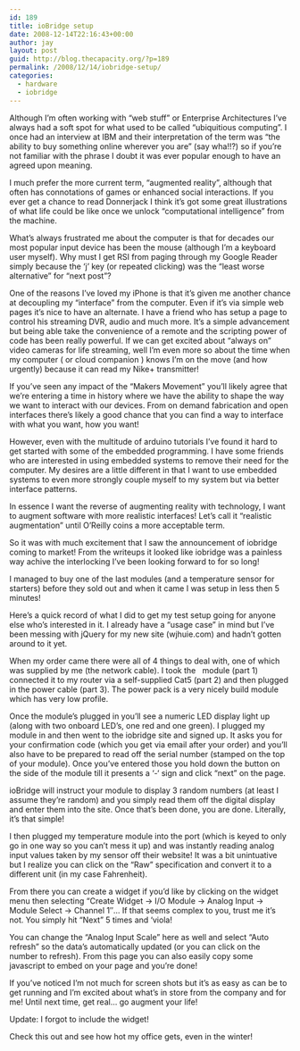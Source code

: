 ```yaml
---
id: 189
title: ioBridge setup
date: 2008-12-14T22:16:43+00:00
author: jay
layout: post
guid: http://blog.thecapacity.org/?p=189
permalink: /2008/12/14/iobridge-setup/
categories:
  - hardware
  - iobridge
---
```

Although I&#8217;m often working with &#8220;web stuff&#8221; or Enterprise Architectures I&#8217;ve always had a soft spot for what used to be called &#8220;ubiquitious computing&#8221;. I once had an interview at IBM and their interpretation of the term was &#8220;the ability to buy something online wherever you are&#8221; (say wha!!?) so if you&#8217;re not familiar with the phrase I doubt it was ever popular enough to have an agreed upon meaning.

I much prefer the more current term, &#8220;augmented reality&#8221;, although that often has connotations of games or enhanced social interactions. If you ever get a chance to read Donnerjack I think it&#8217;s got some great illustrations of what life could be like once we unlock &#8220;computational intelligence&#8221; from the machine.

What&#8217;s always frustrated me about the computer is that for decades our most popular input device has been the mouse (although I&#8217;m a keyboard user myself). Why must I get RSI from paging through my Google Reader simply because the &#8216;j&#8217; key (or repeated clicking) was the &#8220;least worse alternative&#8221; for &#8220;next post&#8221;?

One of the reasons I&#8217;ve loved my iPhone is that it&#8217;s given me another chance at decoupling my &#8220;interface&#8221; from the computer. Even if it&#8217;s via simple web pages it&#8217;s nice to have an alternate. I have a friend who has setup a page to control his streaming DVR, audio and much more. It&#8217;s a simple advancement but being able take the convenience of a remote and the scripting power of code has been really powerful. If we can get excited about &#8220;always on&#8221; video cameras for life streaming, well I&#8217;m even more so about the time when my computer ( or cloud companion ) knows I&#8217;m on the move (and how urgently) because it can read my Nike+ transmitter!

If you&#8217;ve seen any impact of the &#8220;Makers Movement&#8221; you&#8217;ll likely agree that we&#8217;re entering a time in history where we have the ability to shape the way we want to interact with our devices. From on demand fabrication and open interfaces there&#8217;s likely a good chance that you can find a way to interface with what you want, how you want!

However, even with the multitude of arduino tutorials I&#8217;ve found it hard to get started with some of the embedded programming. I have some friends who are interested in using embedded systems to remove their need for the computer. My desires are a little different in that I want to use embedded systems to even more strongly couple myself to my system but via better interface patterns.

In essence I want the reverse of augmenting reality with technology, I want to augment software with more realistic interfaces! Let&#8217;s call it &#8220;realistic augmentation&#8221; until O&#8217;Reilly coins a more acceptable term.

So it was with much excitement that I saw the announcement of iobridge coming to market! From the writeups it looked like iobridge was a painless way achive the interlocking I&#8217;ve been looking forward to for so long!

I managed to buy one of the last modules (and a temperature sensor for starters) before they sold out and when it came I was setup in less then 5 minutes!

Here&#8217;s a quick record of what I did to get my test setup going for anyone else who&#8217;s interested in it. I already have a &#8220;usage case&#8221; in mind but I&#8217;ve been messing with jQuery for my new site (wjhuie.com) and hadn&#8217;t gotten around to it yet.

When my order came there were all of 4 things to deal with, one of which was supplied by me (the network cable). I took the   module (part 1) connected it to my router via a self-supplied Cat5 (part 2) and then plugged in the power cable (part 3). The power pack is a very nicely build module which has very low profile.

Once the module&#8217;s plugged in you&#8217;ll see a numeric LED display light up (along with two onboard LED&#8217;s, one red and one green). I plugged my module in and then went to the iobridge site and signed up. It asks you for your confirmation code (which you get via email after your order) and you&#8217;ll also have to be prepared to read off the serial number (stamped on the top of your module). Once you&#8217;ve entered those you hold down the button on the side of the module till it presents a &#8216;-&#8216; sign and click &#8220;next&#8221; on the page.

ioBridge will instruct your module to display 3 random numbers (at least I assume they&#8217;re random) and you simply read them off the digital display and enter them into the site. Once that&#8217;s been done, you are done. Literally, it&#8217;s that simple!

I then plugged my temperature module into the port (which is keyed to only go in one way so you can&#8217;t mess it up) and was instantly reading analog input values taken by my sensor off their website! It was a bit unintuative but I realize you can click on the &#8220;Raw&#8221; specification and convert it to a different unit (in my case Fahrenheit).

From there you can create a widget if you&#8217;d like by clicking on the widget menu then selecting &#8220;Create Widget -> I/O Module -> Analog Input -> Module Select -> Channel 1&#8243;&#8230; If that seems complex to you, trust me it&#8217;s not. You simply hit &#8220;Next&#8221; 5 times and &#8216;viola!

You can change the &#8220;Analog Input Scale&#8221; here as well and select &#8220;Auto refresh&#8221; so the data&#8217;s automatically updated (or you can click on the number to refresh). From this page you can also easily copy some javascript to embed on your page and you&#8217;re done!

If you&#8217;ve noticed I&#8217;m not much for screen shots but it&#8217;s as easy as can be to get running and I&#8217;m excited about what&#8217;s in store from the company and for me! Until next time, get real&#8230; go augment your life!

Update: I forgot to include the widget!
  
Check this out and see how hot my office gets, even in the winter!